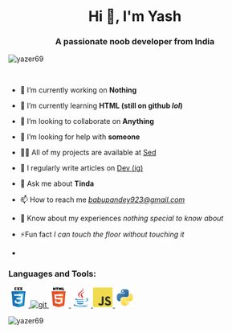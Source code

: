 <h1 align="center">Hi 👋, I'm Yash</h1>
<h3 align="center">A passionate noob developer from India</h3>

<p align="left"> <img src="https://komarev.com/ghpvc/?username=yazer69&label=Profile%20views&color=0e75b6&style=flat" alt="yazer69" /> </p>

<p align="left"> <a href="https://twitter.com/" target="blank"><img src="https://img.shields.io/twitter/follow/?logo=twitter&style=for-the-badge" alt="" /></a> </p>

- 🔭 I’m currently working on **Nothing**

- 🌱 I’m currently learning **HTML (still on github *lol*)**

- 👯 I’m looking to collaborate on **Anything**

- 🤝 I’m looking for help with **someone**

- 👨‍💻 All of my projects are available at [Sed](Sed)

- 📝 I regularly write articles on [Dev (ig)](Dev (ig))

- 💬 Ask me about **Tinda**

- 📫 How to reach me *babupandey923@gmail.com*

- 📄 Know about my experiences *nothing special to know about*

- ⚡Fun fact  *I can touch the floor without touching it* 

-
<h3 align="left">Languages and Tools:</h3>
<p align="left"> <a href="https://www.w3schools.com/css/" target="_blank" rel="noreferrer"> <img src="https://raw.githubusercontent.com/devicons/devicon/master/icons/css3/css3-original-wordmark.svg" alt="css3" width="40" height="40"/> </a> <a href="https://git-scm.com/" target="_blank" rel="noreferrer"> <img src="https://www.vectorlogo.zone/logos/git-scm/git-scm-icon.svg" alt="git" width="40" height="40"/> </a> <a href="https://www.w3.org/html/" target="_blank" rel="noreferrer"> <img src="https://raw.githubusercontent.com/devicons/devicon/master/icons/html5/html5-original-wordmark.svg" alt="html5" width="40" height="40"/> </a> <a href="https://www.java.com" target="_blank" rel="noreferrer"> <img src="https://raw.githubusercontent.com/devicons/devicon/master/icons/java/java-original.svg" alt="java" width="40" height="40"/> </a> <a href="https://developer.mozilla.org/en-US/docs/Web/JavaScript" target="_blank" rel="noreferrer"> <img src="https://raw.githubusercontent.com/devicons/devicon/master/icons/javascript/javascript-original.svg" alt="javascript" width="40" height="40"/> </a> <a href="https://www.python.org" target="_blank" rel="noreferrer"> <img src="https://raw.githubusercontent.com/devicons/devicon/master/icons/python/python-original.svg" alt="python" width="40" height="40"/> </a> </p>

<p><img align="center" src="https://github-readme-streak-stats.herokuapp.com/?user=yazer69&" alt="yazer69" /></p>
